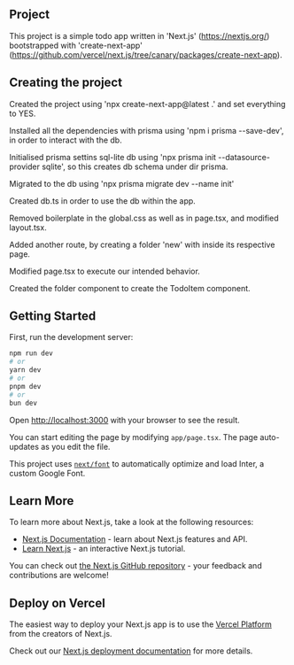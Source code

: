 ## Project
This project is a simple todo app written in 'Next.js' (https://nextjs.org/) bootstrapped with 'create-next-app' (https://github.com/vercel/next.js/tree/canary/packages/create-next-app). 

## Creating the project

Created the project using 'npx create-next-app@latest .' and set everything to YES.

Installed all the dependencies with prisma using 'npm i prisma --save-dev', in order to interact with the db.

Initialised prisma settins sql-lite db using 'npx prisma init --datasource-provider sqlite', so this creates db schema under dir prisma.

Migrated to the db using 'npx prisma migrate dev --name init'

Created db.ts in order to use the db within the app.

Removed boilerplate in the global.css as well as in page.tsx, and modified layout.tsx.

Added another route, by creating a folder 'new' with inside its respective page.

Modified page.tsx to execute our intended behavior.

Created the folder component to create the TodoItem component.



## Getting Started

First, run the development server:

```bash
npm run dev
# or
yarn dev
# or
pnpm dev
# or
bun dev
```

Open [http://localhost:3000](http://localhost:3000) with your browser to see the result.

You can start editing the page by modifying `app/page.tsx`. The page auto-updates as you edit the file.

This project uses [`next/font`](https://nextjs.org/docs/basic-features/font-optimization) to automatically optimize and load Inter, a custom Google Font.

## Learn More

To learn more about Next.js, take a look at the following resources:

- [Next.js Documentation](https://nextjs.org/docs) - learn about Next.js features and API.
- [Learn Next.js](https://nextjs.org/learn) - an interactive Next.js tutorial.

You can check out [the Next.js GitHub repository](https://github.com/vercel/next.js/) - your feedback and contributions are welcome!

## Deploy on Vercel

The easiest way to deploy your Next.js app is to use the [Vercel Platform](https://vercel.com/new?utm_medium=default-template&filter=next.js&utm_source=create-next-app&utm_campaign=create-next-app-readme) from the creators of Next.js.

Check out our [Next.js deployment documentation](https://nextjs.org/docs/deployment) for more details.

